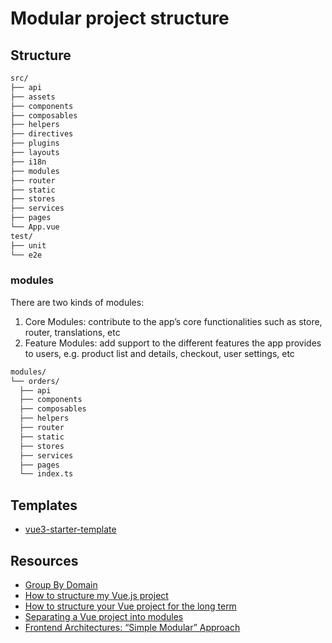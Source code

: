 # Modular project structure

## Structure

```txt
src/
├── api
├── assets
├── components
├── composables
├── helpers
├── directives
├── plugins
├── layouts
├── i18n
├── modules
├── router
├── static
├── stores
├── services
├── pages
└── App.vue
test/
├── unit
└── e2e
```

### modules

There are two kinds of modules:

1. Core Modules: contribute to the app’s core functionalities such as
store, router, translations, etc
2. Feature Modules: add support to the different features the app provides
to users, e.g. product list and details, checkout, user settings, etc

```txt
modules/
└── orders/
  ├── api
  ├── components
  ├── composables
  ├── helpers
  ├── router
  ├── static
  ├── stores
  ├── services
  ├── pages
  └── index.ts
```

## Templates

- [vue3-starter-template](https://github.com/BinarCode/vue3-starter-template)

## Resources

- [Group By Domain](https://markus.oberlehner.net/blog/vue-project-directory-structure-keep-it-flat-or-group-by-domain/#group-by-domain)
- [How to structure my Vue.js project](https://itnext.io/how-to-structure-my-vue-js-project-e4468db005ac)
- [How to structure your Vue project for the long term](https://medium.com/glovo-engineering/how-to-structure-your-vue-project-for-the-long-term-657817a2a002)
- [Separating a Vue project into modules](https://xon5.medium.com/splitting-a-vue-pwa-into-modules-d2afa2a0f99c)
- [Frontend Architectures: “Simple Modular” Approach](https://javascript.plainenglish.io/frontend-architectures-simple-modular-approach-7f3b3efe0ecd)
